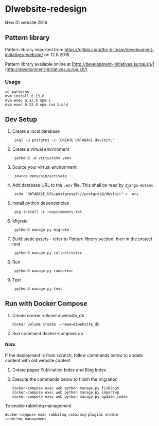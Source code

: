 # DIwebsite-redesign
New DI website 2019

## Pattern library

Pattern library imported from https://gitlab.com/the-b-team/development-initiatives-website/ on 12.6.2019.

Pattern library available online at [http://development-initiatives.surge.sh/](http://development-initiatives.surge.sh/)

### Usage

    cd patterns
    nvm install 6.13.0
    nvm exec 6.13.0 npm i
    nvm exec 6.13.0 npm run build

## Dev Setup

1. Create a local database

        psql -U postgres -c 'CREATE DATABASE devinit;'

2. Create a virtual environment

        python3 -m virtualenv venv

3. Source your virtual environment

        source venv/bin/activate

4. Add database URL to the `.env` file. This shall be read by `django-dotenv`

        echo "DATABASE_URL=postgresql://postgres@/devinit" > .env

5. Install python dependencies

        pip install -r requirements.txt

6. Migrate

        python3 manage.py migrate

7. Build static assets - refer to *Pattern library* section, then in the project root

        python3 manage.py collectstatic

8. Run

        python3 manage.py runserver

9. Test

        python3 manage.py test

## Run with Docker Compose
1. Create docker volume diwebsite_db
    ```docker
    docker volume create --name=diwebsite_db
    ```
2. Run command docker-compose up

#### *Note*
If the deployment is from scratch, follow commands below to update content with old website content
1. Create pages Publication Index and Blog Index
2. Execute the commands below to finish the migration
   
   ```docker
   docker-compose exec web python manage.py fixblogs
   docker-compose exec web python manage.py importwp
   docker-compose exec web python manage.py update_index
   ```
To enable rabbitmq management
   ```
   docker-compose exec rabbitmq rabbitmq-plugins enable rabbitmq_management
   ```
   